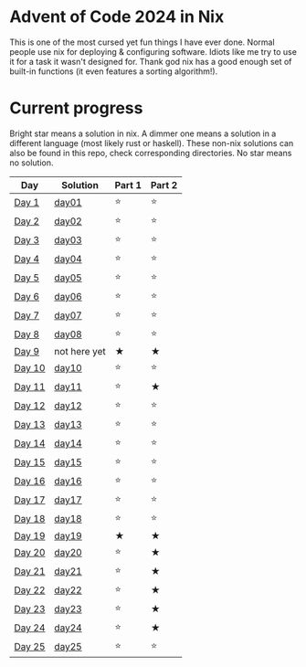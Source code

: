 # Advent of Code 2024 in Nix

This is one of the most cursed yet fun things I have ever done. Normal people use nix for deploying & configuring software. Idiots like me try to use it for a task it wasn't designed for. Thank god nix has a good enough set of built-in functions (it even features a sorting algorithm!).

# Current progress

Bright star means a solution in nix. A dimmer one means a solution in a different language (most likely rust or haskell). These non-nix solutions can also be found in this repo, check corresponding directories. No star means no solution.

| Day                                            | Solution          | Part 1 | Part 2 |
| ---------------------------------------------- | ----------------- | ------ | ------ |
| [Day 1](https://adventofcode.com/2024/day/1)   | [day01](./day01/) | ⭐     | ⭐     |
| [Day 2](https://adventofcode.com/2024/day/2)   | [day02](./day02/) | ⭐     | ⭐     |
| [Day 3](https://adventofcode.com/2024/day/3)   | [day03](./day03/) | ⭐     | ⭐     |
| [Day 4](https://adventofcode.com/2024/day/4)   | [day04](./day04/) | ⭐     | ⭐     |
| [Day 5](https://adventofcode.com/2024/day/5)   | [day05](./day05/) | ⭐     | ⭐     |
| [Day 6](https://adventofcode.com/2024/day/6)   | [day06](./day06/) | ⭐     | ⭐     |
| [Day 7](https://adventofcode.com/2024/day/7)   | [day07](./day07/) | ⭐     | ⭐     |
| [Day 8](https://adventofcode.com/2024/day/8)   | [day08](./day08/) | ⭐     | ⭐     |
| [Day 9](https://adventofcode.com/2024/day/9)   | not here yet      | ★      | ★      |
| [Day 10](https://adventofcode.com/2024/day/10) | [day10](./day10/) | ⭐     | ⭐     |
| [Day 11](https://adventofcode.com/2024/day/11) | [day11](./day11/) | ⭐     | ★      |
| [Day 12](https://adventofcode.com/2024/day/12) | [day12](./day12/) | ⭐     | ⭐     |
| [Day 13](https://adventofcode.com/2024/day/13) | [day13](./day13/) | ⭐     | ⭐     |
| [Day 14](https://adventofcode.com/2024/day/14) | [day14](./day14/) | ⭐     | ⭐     |
| [Day 15](https://adventofcode.com/2024/day/15) | [day15](./day15/) | ⭐     | ⭐     |
| [Day 16](https://adventofcode.com/2024/day/16) | [day16](./day16/) | ⭐     | ⭐     |
| [Day 17](https://adventofcode.com/2024/day/17) | [day17](./day17/) | ⭐     | ⭐     |
| [Day 18](https://adventofcode.com/2024/day/18) | [day18](./day18/) | ⭐     | ⭐     |
| [Day 19](https://adventofcode.com/2024/day/19) | [day19](./day19/) | ★      | ★      |
| [Day 20](https://adventofcode.com/2024/day/20) | [day20](./day20/) | ⭐     | ★      |
| [Day 21](https://adventofcode.com/2024/day/21) | [day21](./day21/) | ⭐     | ★      |
| [Day 22](https://adventofcode.com/2024/day/22) | [day22](./day22/) | ⭐     | ★      |
| [Day 23](https://adventofcode.com/2024/day/23) | [day23](./day23/) | ⭐     | ★      |
| [Day 24](https://adventofcode.com/2024/day/24) | [day24](./day24/) | ⭐     | ★      |
| [Day 25](https://adventofcode.com/2024/day/25) | [day25](./day25/) | ⭐     | ⭐     |
